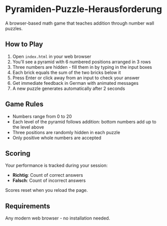# Pyramiden-Puzzle-Herausforderung

A browser-based math game that teaches addition through number wall puzzles.

## How to Play

1. Open `index.html` in your web browser
2. You'll see a pyramid with 6 numbered positions arranged in 3 rows
3. Three numbers are hidden - fill them in by typing in the input boxes
4. Each brick equals the sum of the two bricks below it
5. Press Enter or click away from an input to check your answer
6. Get immediate feedback in German with animated messages
7. A new puzzle generates automatically after 2 seconds

## Game Rules

- Numbers range from 0 to 20
- Each level of the pyramid follows addition: bottom numbers add up to the level above
- Three positions are randomly hidden in each puzzle
- Only positive whole numbers are accepted

## Scoring

Your performance is tracked during your session:
- **Richtig**: Count of correct answers
- **Falsch**: Count of incorrect answers

Scores reset when you reload the page.

## Requirements

Any modern web browser - no installation needed.